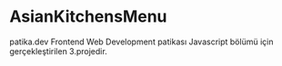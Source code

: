 # AsianKitchensMenu
patika.dev Frontend Web Development patikası Javascript bölümü için gerçekleştirilen 3.projedir. 
